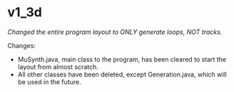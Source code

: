 ﻿# v1_3d

*Changed the entire program layout to ONLY generate loops, NOT tracks.*

Changes:
- MuSynth.java, main class to the program, has been cleared to start the layout from almost scratch.
- All other classes have been deleted, except Generation.java, which will be used in the future.
